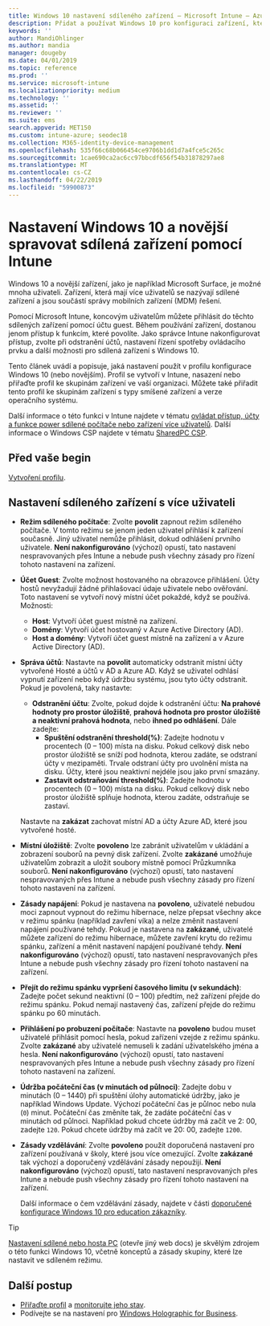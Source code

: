 ```yaml
---
title: Windows 10 nastavení sdíleného zařízení – Microsoft Intune – Azure | Dokumentace Microsoftu
description: Přidat a používat Windows 10 pro konfiguraci zařízení, které jsou sdílená nebo použít víc uživatelů v Microsoft Intune. Zobrazit seznam všech nastavení a co dělají na zařízeních, včetně Microsoft Surface. Řídit účty hostů, Správa účtů a odstranit neaktivní účty, povolit nebo zakázat ukládání do místního úložiště, nastavení napájení a režimu spánku možnosti, vyberte při aktualizace jsou nainstalovány a používat zařízení v prostředí education v profilu konfigurace zařízení.
keywords: ''
author: MandiOhlinger
ms.author: mandia
manager: dougeby
ms.date: 04/01/2019
ms.topic: reference
ms.prod: ''
ms.service: microsoft-intune
ms.localizationpriority: medium
ms.technology: ''
ms.assetid: ''
ms.reviewer: ''
ms.suite: ems
search.appverid: MET150
ms.custom: intune-azure; seodec18
ms.collection: M365-identity-device-management
ms.openlocfilehash: 535f66c68b066454ce9706b1dd1d7a4fce5c265c
ms.sourcegitcommit: 1cae690ca2ac6cc97bbcdf656f54b31878297ae8
ms.translationtype: MT
ms.contentlocale: cs-CZ
ms.lasthandoff: 04/22/2019
ms.locfileid: "59900873"
---
```

# <a name="windows-10-and-later-settings-to-manage-shared-devices-using-intune"></a>Nastavení Windows 10 a novější spravovat sdílená zařízení pomocí Intune

Windows 10 a novější zařízení, jako je například Microsoft Surface, je možné mnoha uživateli. Zařízení, která mají více uživatelů se nazývají sdílené zařízení a jsou součástí správy mobilních zařízení (MDM) řešení.

Pomocí Microsoft Intune, koncovým uživatelům můžete přihlásit do těchto sdílených zařízení pomocí účtu guest. Během používání zařízení, dostanou jenom přístup k funkcím, které povolíte. Jako správce Intune nakonfigurovat přístup, zvolte při odstranění účtů, nastavení řízení spotřeby ovládacího prvku a další možnosti pro sdílená zařízení s Windows 10.

Tento článek uvádí a popisuje, jaká nastavení použít v profilu konfigurace Windows 10 (nebo novějším). Profil se vytvoří v Intune, nasazení nebo přiřaďte profil ke skupinám zařízení ve vaší organizaci. Můžete také přiřadit tento profil ke skupinám zařízení s typy smíšené zařízení a verze operačního systému.

Další informace o této funkci v Intune najdete v tématu [ovládat přístup, účty a funkce power sdílené počítače nebo zařízení více uživatelů](shared-user-device-settings.md). Další informace o Windows CSP najdete v tématu [SharedPC CSP](https://docs.microsoft.com/windows/client-management/mdm/sharedpc-csp).

## <a name="before-your-begin"></a>Před vaše begin

[Vytvoření profilu](shared-user-device-settings.md).

## <a name="shared-multi-user-device-settings"></a>Nastavení sdíleného zařízení s více uživateli

- **Režim sdíleného počítače**: Zvolte **povolit** zapnout režim sdíleného počítače. V tomto režimu se jenom jeden uživatel přihlásí k zařízení současně. Jiný uživatel nemůže přihlásit, dokud odhlášení prvního uživatele. **Není nakonfigurováno** (výchozí) opustí, tato nastavení nespravovaných přes Intune a nebude push všechny zásady pro řízení tohoto nastavení na zařízení.
- **Účet Guest**: Zvolte možnost hostovaného na obrazovce přihlášení. Účty hostů nevyžadují žádné přihlašovací údaje uživatele nebo ověřování. Toto nastavení se vytvoří nový místní účet pokaždé, když se používá. Možnosti:
  - **Host**: Vytvoří účet guest místně na zařízení.
  - **Domény**: Vytvoří účet hostovaný v Azure Active Directory (AD).
  - **Host a domény**: Vytvoří účet guest místně na zařízení a v Azure Active Directory (AD).
- **Správa účtů**: Nastavte na **povolit** automaticky odstranit místní účty vytvořené Hosté a účtů v AD a Azure AD. Když se uživatel odhlásí vypnutí zařízení nebo když údržbu systému, jsou tyto účty odstranit. Pokud je povolená, taky nastavte:
  - **Odstranění účtu**: Zvolte, pokud dojde k odstranění účtu: **Na prahové hodnoty pro prostor úložiště**, **prahová hodnota pro prostor úložiště a neaktivní prahová hodnota**, nebo **ihned po odhlášení**. Dále zadejte:
    - **Spuštění odstranění threshold(%)**: Zadejte hodnotu v procentech (0 – 100) místa na disku. Pokud celkový disk nebo prostor úložiště se sníží pod hodnota, kterou zadáte, se odstraní účty v mezipaměti. Trvale odstraní účty pro uvolnění místa na disku. Účty, které jsou neaktivní nejdéle jsou jako první smazány.
    - **Zastavit odstraňování threshold(%)**: Zadejte hodnotu v procentech (0 – 100) místa na disku. Pokud celkový disk nebo prostor úložiště splňuje hodnota, kterou zadáte, odstraňuje se zastaví.

  Nastavte na **zakázat** zachovat místní AD a účty Azure AD, které jsou vytvořené hosté.

- **Místní úložiště**: Zvolte **povoleno** lze zabránit uživatelům v ukládání a zobrazení souborů na pevný disk zařízení. Zvolte **zakázané** umožňuje uživatelům zobrazit a uložit soubory místně pomocí Průzkumníka souborů. **Není nakonfigurováno** (výchozí) opustí, tato nastavení nespravovaných přes Intune a nebude push všechny zásady pro řízení tohoto nastavení na zařízení.
- **Zásady napájení**: Pokud je nastavena na **povoleno**, uživatelé nebudou moci zapnout vypnout do režimu hibernace, nelze přepsat všechny akce v režimu spánku (například zavření víka) a nelze změnit nastavení napájení používané tehdy. Pokud je nastavena na **zakázané**, uživatelé můžete zařízení do režimu hibernace, můžete zavření krytu do režimu spánku, zařízení a měnit nastavení napájení používané tehdy. **Není nakonfigurováno** (výchozí) opustí, tato nastavení nespravovaných přes Intune a nebude push všechny zásady pro řízení tohoto nastavení na zařízení.
- **Přejít do režimu spánku vypršení časového limitu (v sekundách)**: Zadejte počet sekund neaktivní (0 – 100) předtím, než zařízení přejde do režimu spánku. Pokud nemají nastavený čas, zařízení přejde do režimu spánku po 60 minutách.
- **Přihlášení po probuzení počítače**: Nastavte na **povoleno** budou muset uživatelé přihlásit pomocí hesla, pokud zařízení vzejde z režimu spánku. Zvolte **zakázané** aby uživatelé nemuseli k zadání uživatelského jména a hesla. **Není nakonfigurováno** (výchozí) opustí, tato nastavení nespravovaných přes Intune a nebude push všechny zásady pro řízení tohoto nastavení na zařízení.
- **Údržba počáteční čas (v minutách od půlnoci)**: Zadejte dobu v minutách (0 – 1440) při spuštění úlohy automatické údržby, jako je například Windows Update. Výchozí počáteční čas je půlnoc nebo nula (`0`) minut. Počáteční čas změníte tak, že zadáte počáteční čas v minutách od půlnoci. Například pokud chcete údržby má začít ve 2: 00, zadejte `120`. Pokud chcete údržby má začít ve 20: 00, zadejte `1200`.
- **Zásady vzdělávání**: Zvolte **povoleno** použít doporučená nastavení pro zařízení používaná v školy, které jsou více omezující. Zvolte **zakázané** tak výchozí a doporučený vzdělávání zásady nepoužijí. **Není nakonfigurováno** (výchozí) opustí, tato nastavení nespravovaných přes Intune a nebude push všechny zásady pro řízení tohoto nastavení na zařízení.

  Další informace o čem vzdělávání zásady, najdete v části [doporučené konfigurace Windows 10 pro education zákazníky](https://docs.microsoft.com/education/windows/configure-windows-for-education).

> [!TIP]
> [Nastavení sdílené nebo hosta PC](https://docs.microsoft.com/windows/configuration/set-up-shared-or-guest-pc) (otevře jiný web docs) je skvělým zdrojem o této funkci Windows 10, včetně konceptů a zásady skupiny, které lze nastavit ve sdíleném režimu.

## <a name="next-steps"></a>Další postup

- [Přiřaďte profil](device-profile-assign.md) a [monitorujte jeho stav](device-profile-monitor.md).
- Podívejte se na nastavení pro [Windows Holographic for Business](shared-user-device-settings-windows-holographic.md).
